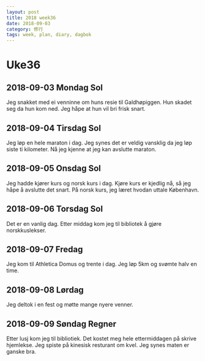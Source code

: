 ```yaml
---
layout: post
title: 2018 week36
date: 2018-09-03
category: 修行
tags: week, plan, diary, dagbok
---
```

# Uke36

## 2018-09-03 Mondag Sol

Jeg snakket med ei venninne om huns resie til Galdhøpiggen. Hun skadet seg da hun kom ned. 
Jeg håpe at hun vil bri frisk snart. 

## 2018-09-04 Tirsdag Sol 

Jeg løp en hele maraton i dag. Jeg synes det er veldig vansklig da jeg løp siste ti kilometer. Nå jeg kjenne at jeg kan avslutte maraton.  

## 2018-09-05 Onsdag Sol

Jeg hadde kjører kurs og norsk kurs i dag. Kjøre kurs er kjedlig nå, så jeg håpe å avslutte det snart.
På norsk kurs, jeg læret hvodan uttale København. 

## 2018-09-06 Torsdag Sol

Det er en vanlig dag. Etter middag kom jeg til bibliotek å gjøre norskkuslekser.

## 2018-09-07 Fredag 

Jeg kom til Athletica Domus og trente i dag. Jeg løp 5km og svømte halv en time.

## 2018-09-08 Lørdag 

Jeg deltok i en fest og møtte mange nyere venner.

## 2018-09-09 Søndag Regner

Etter lusj kom jeg til bibliotiek. Det kostet meg hele ettermiddagen på skrive hjemlekse. Jeg spiste på kinesisk resturant om kvel. Jeg synes maten er ganske bra.